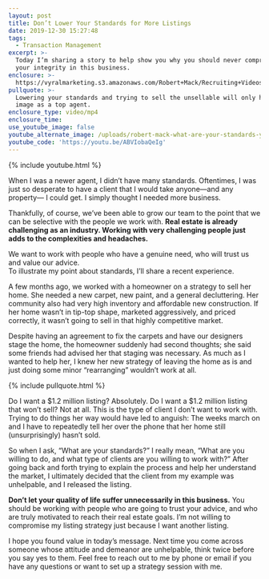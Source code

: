 ```yaml
---
layout: post
title: Don’t Lower Your Standards for More Listings
date: 2019-12-30 15:27:48
tags:
  - Transaction Management
excerpt: >-
  Today I’m sharing a story to help show you why you should never compromise
  your integrity in this business.
enclosure: >-
  https://vyralmarketing.s3.amazonaws.com/Robert+Mack/Recruiting+Videos/Dont+Lower+Your+Standards+for+More+Listings.mp4
pullquote: >-
  Lowering your standards and trying to sell the unsellable will only hurt your
  image as a top agent.
enclosure_type: video/mp4
enclosure_time:
use_youtube_image: false
youtube_alternate_image: /uploads/robert-mack-what-are-your-standards-youtube.jpg
youtube_code: 'https://youtu.be/ABVIobaQeIg'
---
```


{% include youtube.html %}

When I was a newer agent, I didn’t have many standards. Oftentimes, I was just so desperate to have a client that I would take anyone—and any property— I could get. I simply thought I needed more business.&nbsp;

Thankfully, of course, we’ve been able to grow our team to the point that we can be selective with the people we work with. **Real estate is already challenging as an industry. Working with very challenging people just adds to the complexities and headaches.&nbsp;**

We want to work with people who have a genuine need, who will trust us and value our advice.&nbsp;<br>To illustrate my point about standards, I’ll share a recent experience.&nbsp;

A few months ago, we worked with a homeowner on a strategy to sell her home. She needed a new carpet, new paint, and a general decluttering. Her community also had very high inventory and affordable new construction. If her home wasn’t in tip-top shape, marketed aggressively, and priced correctly, it wasn’t going to sell in that highly competitive market.&nbsp;

Despite having an agreement to fix the carpets and have our designers stage the home, the homeowner suddenly had second thoughts; she said some friends had advised her that staging was necessary. As much as I wanted to help her, I knew her new strategy of leaving the home as is and just doing some minor “rearranging” wouldn’t work at all.&nbsp;

{% include pullquote.html %}

Do I want a $1.2 million listing? Absolutely. Do I want a $1.2 million listing that won’t sell? Not at all. This is the type of client I don’t want to work with. Trying to do things her way would have led to anguish: The weeks march on and I have to repeatedly tell her over the phone that her home still (unsurprisingly) hasn’t sold.&nbsp;

So when I ask, “What are your standards?” I really mean, “What are you willing to do, and what type of clients are you willing to work with?” After going back and forth trying to explain the process and help her understand the market, I ultimately decided that the client from my example was unhelpable, and I released the listing.&nbsp;

**Don’t let your quality of life suffer unnecessarily in this business.** You should be working with people who are going to trust your advice, and who are truly motivated to reach their real estate goals. I’m not willing to compromise my listing strategy just because I want another listing.&nbsp;

I hope you found value in today’s message. Next time you come across someone whose attitude and demeanor are unhelpable, think twice before you say yes to them. Feel free to reach out to me by phone or email if you have any questions or want to set up a strategy session with me.&nbsp;